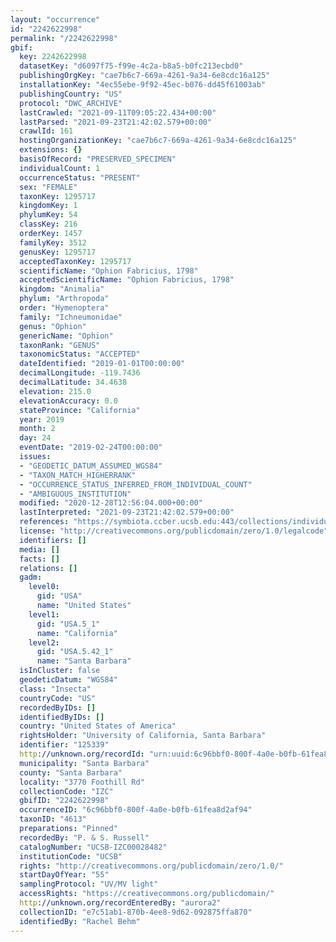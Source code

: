 ```yaml
---
layout: "occurrence"
id: "2242622998"
permalink: "/2242622998"
gbif:
  key: 2242622998
  datasetKey: "d6097f75-f99e-4c2a-b8a5-b0fc213ecbd0"
  publishingOrgKey: "cae7b6c7-669a-4261-9a34-6e8cdc16a125"
  installationKey: "4ec55ebe-9f92-45ec-b076-dd45f61003ab"
  publishingCountry: "US"
  protocol: "DWC_ARCHIVE"
  lastCrawled: "2021-09-11T09:05:22.434+00:00"
  lastParsed: "2021-09-23T21:42:02.579+00:00"
  crawlId: 161
  hostingOrganizationKey: "cae7b6c7-669a-4261-9a34-6e8cdc16a125"
  extensions: {}
  basisOfRecord: "PRESERVED_SPECIMEN"
  individualCount: 1
  occurrenceStatus: "PRESENT"
  sex: "FEMALE"
  taxonKey: 1295717
  kingdomKey: 1
  phylumKey: 54
  classKey: 216
  orderKey: 1457
  familyKey: 3512
  genusKey: 1295717
  acceptedTaxonKey: 1295717
  scientificName: "Ophion Fabricius, 1798"
  acceptedScientificName: "Ophion Fabricius, 1798"
  kingdom: "Animalia"
  phylum: "Arthropoda"
  order: "Hymenoptera"
  family: "Ichneumonidae"
  genus: "Ophion"
  genericName: "Ophion"
  taxonRank: "GENUS"
  taxonomicStatus: "ACCEPTED"
  dateIdentified: "2019-01-01T00:00:00"
  decimalLongitude: -119.7436
  decimalLatitude: 34.4638
  elevation: 215.0
  elevationAccuracy: 0.0
  stateProvince: "California"
  year: 2019
  month: 2
  day: 24
  eventDate: "2019-02-24T00:00:00"
  issues:
  - "GEODETIC_DATUM_ASSUMED_WGS84"
  - "TAXON_MATCH_HIGHERRANK"
  - "OCCURRENCE_STATUS_INFERRED_FROM_INDIVIDUAL_COUNT"
  - "AMBIGUOUS_INSTITUTION"
  modified: "2020-12-28T12:56:04.000+00:00"
  lastInterpreted: "2021-09-23T21:42:02.579+00:00"
  references: "https://symbiota.ccber.ucsb.edu:443/collections/individual/index.php?occid=125339"
  license: "http://creativecommons.org/publicdomain/zero/1.0/legalcode"
  identifiers: []
  media: []
  facts: []
  relations: []
  gadm:
    level0:
      gid: "USA"
      name: "United States"
    level1:
      gid: "USA.5_1"
      name: "California"
    level2:
      gid: "USA.5.42_1"
      name: "Santa Barbara"
  isInCluster: false
  geodeticDatum: "WGS84"
  class: "Insecta"
  countryCode: "US"
  recordedByIDs: []
  identifiedByIDs: []
  country: "United States of America"
  rightsHolder: "University of California, Santa Barbara"
  identifier: "125339"
  http://unknown.org/recordId: "urn:uuid:6c96bbf0-800f-4a0e-b0fb-61fea8d2af94"
  municipality: "Santa Barbara"
  county: "Santa Barbara"
  locality: "3770 Foothill Rd"
  collectionCode: "IZC"
  gbifID: "2242622998"
  occurrenceID: "6c96bbf0-800f-4a0e-b0fb-61fea8d2af94"
  taxonID: "4613"
  preparations: "Pinned"
  recordedBy: "P. & S. Russell"
  catalogNumber: "UCSB-IZC00028482"
  institutionCode: "UCSB"
  rights: "http://creativecommons.org/publicdomain/zero/1.0/"
  startDayOfYear: "55"
  samplingProtocol: "UV/MV light"
  accessRights: "https://creativecommons.org/publicdomain/"
  http://unknown.org/recordEnteredBy: "aurora2"
  collectionID: "e7c51ab1-870b-4ee8-9d62-092875ffa870"
  identifiedBy: "Rachel Behm"
---
```

